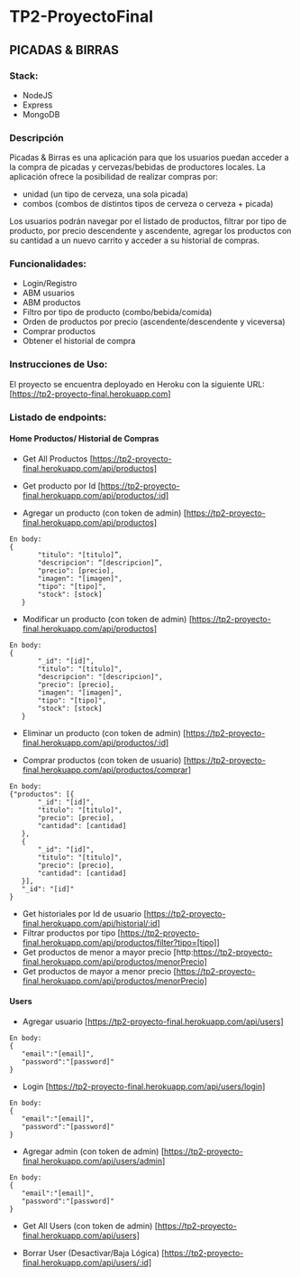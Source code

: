 # TP2-ProyectoFinal
## PICADAS & BIRRAS

### Stack:
- NodeJS
- Express
- MongoDB

### Descripción

Picadas & Birras es una aplicación para que los usuarios puedan acceder a la compra de picadas y cervezas/bebidas de productores locales.
La aplicación ofrece la posibilidad de realizar compras por:
- unidad (un tipo de cerveza, una sola picada)
- combos (combos de distintos tipos de cerveza o cerveza + picada)
 
Los usuarios podrán navegar por el listado de productos, filtrar por tipo de producto, por precio descendente y ascendente, agregar los productos con su cantidad a un nuevo carrito y acceder a su historial de compras.

### Funcionalidades:

- Login/Registro
- ABM usuarios
- ABM productos
- Filtro por tipo de producto (combo/bebida/comida)
- Orden de productos por precio (ascendente/descendente y viceversa)
- Comprar productos
- Obtener el historial de compra

### Instrucciones de Uso:

El proyecto se encuentra deployado en Heroku con la siguiente URL:
[https://tp2-proyecto-final.herokuapp.com]


### Listado de endpoints:
#### Home Productos/ Historial de Compras

- Get All Productos
[https://tp2-proyecto-final.herokuapp.com/api/productos]

- Get producto por Id
[https://tp2-proyecto-final.herokuapp.com/api/productos/:id]

- Agregar un producto (con token de admin)
[https://tp2-proyecto-final.herokuapp.com/api/productos]
```
En body:
{
       "titulo": "[titulo]”,
       "descripcion": “[descripcion]”,
       "precio": [precio],
       "imagen": "[imagen]",
       "tipo": "[tipo]",
       "stock": [stock]
   }
```
- Modificar un producto (con token de admin)
​​[https://tp2-proyecto-final.herokuapp.com/api/productos]
```
En body:
{
       "_id": "[id]",
       "titulo": "[titulo]",
       "descripcion": "[descripcion]",
       "precio": [precio],
       "imagen": "[imagen]",
       "tipo": "[tipo]",
       "stock": [stock]
   }
```
- Eliminar un producto (con token de admin)
[https://tp2-proyecto-final.herokuapp.com/api/productos/:id]

- Comprar productos (con token de usuario)
[https://tp2-proyecto-final.herokuapp.com/api/productos/comprar]
```
En body:
{"productos": [{
       "_id": "[id]",
       "titulo": "[titulo]",
       "precio": [precio],
       "cantidad": [cantidad]
   },
   {
       "_id": "[id]",
       "titulo": "[titulo]",
       "precio": [precio],
       "cantidad": [cantidad]
   }],
   "_id": "[id]"
}
```
- Get historiales por Id de usuario
[https://tp2-proyecto-final.herokuapp.com/api/historial/:id]
- Filtrar productos por tipo
[https://tp2-proyecto-final.herokuapp.com/api/productos/filter?tipo=[tipo]]
- Get productos de menor a mayor precio
[http:https://tp2-proyecto-final.herokuapp.com/api/productos/menorPrecio]
- Get productos de mayor a menor precio
[https://tp2-proyecto-final.herokuapp.com/api/productos/menorPrecio]


#### Users
- Agregar usuario
[https://tp2-proyecto-final.herokuapp.com/api/users]
```
En body:
{
   "email":"[email]",
   "password":"[password]"
}
```
- Login
[https://tp2-proyecto-final.herokuapp.com/api/users/login]
```
En body:
{
   "email":"[email]",
   "password":"[password]"
}
```
- Agregar admin (con token de admin)
[https://tp2-proyecto-final.herokuapp.com/api/users/admin]
```
En body:
{
   "email":"[email]",
   "password":"[password]"
}
```
- Get All Users (con token de admin)
[https://tp2-proyecto-final.herokuapp.com/api/users]

- Borrar User (Desactivar/Baja Lógica)
[https://tp2-proyecto-final.herokuapp.com/api/users/:id]

